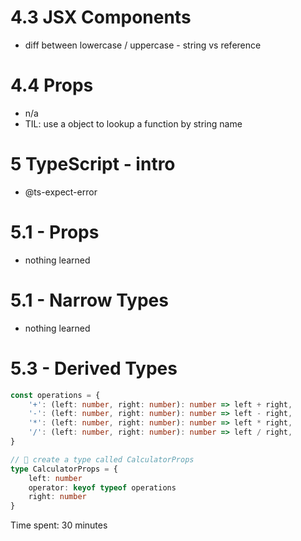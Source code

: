 # 4.3 JSX Components

- diff between lowercase / uppercase - string vs reference

# 4.4 Props

- n/a
- TIL: use a object to lookup a function by string name

# 5 TypeScript - intro

- @ts-expect-error

# 5.1 - Props

- nothing learned

# 5.1 - Narrow Types

- nothing learned

# 5.3 - Derived Types

```typescript
const operations = {
	'+': (left: number, right: number): number => left + right,
	'-': (left: number, right: number): number => left - right,
	'*': (left: number, right: number): number => left * right,
	'/': (left: number, right: number): number => left / right,
}

// 🦺 create a type called CalculatorProps
type CalculatorProps = {
	left: number
	operator: keyof typeof operations
	right: number
}
```

Time spent: 30 minutes
